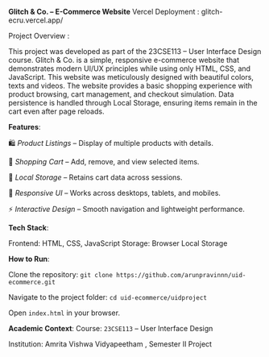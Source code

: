 **Glitch & Co. – E-Commerce Website**
Vercel Deployment : glitch-ecru.vercel.app/

Project Overview :

This project was developed as part of the 23CSE113 – User Interface Design course.
Glitch & Co. is a simple, responsive e-commerce website that demonstrates modern UI/UX principles while using only HTML, CSS, and JavaScript.
This website was meticulously designed with beautiful colors, texts and videos.
The website provides a basic shopping experience with product browsing, cart management, and checkout simulation. Data persistence is handled through Local Storage, ensuring items remain in the cart even after page reloads.

**Features**:

🛍️ _Product Listings_ – Display of multiple products with details.

🛒 _Shopping Cart_ – Add, remove, and view selected items.

💾 _Local Storage_ – Retains cart data across sessions.

🎨 _Responsive UI_ – Works across desktops, tablets, and mobiles.

⚡ _Interactive Design_ – Smooth navigation and lightweight performance.

**Tech Stack**:

Frontend: HTML, CSS, JavaScript
Storage: Browser Local Storage

**How to Run**:

Clone the repository:
`git clone https://github.com/arunpravinnn/uid-ecommerce.git`


Navigate to the project folder:
`cd uid-ecommerce/uidproject`

Open `index.html` in your browser.



**Academic Context**:
Course: `23CSE113` – User Interface Design

Institution: Amrita Vishwa Vidyapeetham , Semester II Project

